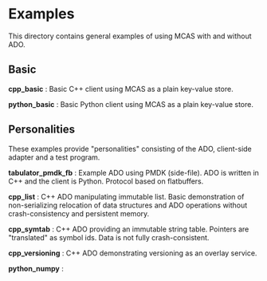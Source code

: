 # Examples

This directory contains general examples of using MCAS with and without ADO.

## Basic

**cpp_basic** : Basic C++ client using MCAS as a plain key-value store.

**python_basic** : Basic Python client using MCAS as a plain key-value store.

## Personalities

These examples provide "personalities" consisting of the ADO, client-side adapter and a test program.

**tabulator_pmdk_fb** : Example ADO using PMDK (side-file). ADO is
written in C++ and the client is Python. Protocol based on
flatbuffers.

**cpp_list** : C++ ADO manipulating immutable list. Basic
demonstration of non-serializing relocation of data structures and ADO
operations without crash-consistency and persistent memory.

**cpp_symtab** : C++ ADO providing an immutable string table.
Pointers are "translated" as symbol ids.  Data is not fully
crash-consistent.

**cpp_versioning** : C++ ADO demonstrating versioning as an overlay
service.

**python_numpy** :




